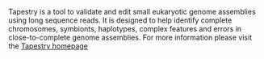 Tapestry is a tool to validate and edit small eukaryotic genome assemblies using long sequence reads. It is designed to help identify complete chromosomes, symbionts, haplotypes, complex features and errors in close-to-complete genome assemblies.
For more information please visit the [Tapestry homepage](https://github.com/johnomics/tapestry)
